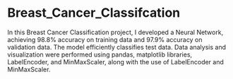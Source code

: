 # Breast_Cancer_Classifcation
In this Breast Cancer Classification project, I developed a Neural Network, achieving 98.8% accuracy on training data and 97.9% accuracy on validation data. The model efficiently classifies test data. Data analysis and visualization were performed using pandas, matplotlib libraries, LabelEncoder, and MinMaxScaler, along with the use of LabelEncoder and MinMaxScaler.
